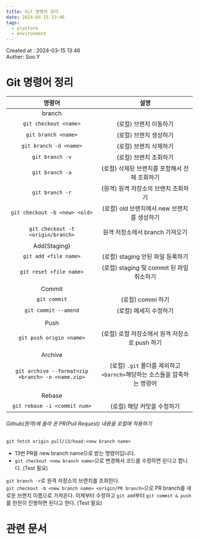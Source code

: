 ```yaml
---
title: Git 명령어 정리
date: 2024-03-15 13:46
tags:
  - platform
  - environment
---
```


Created at : 2024-03-15 13:46  
Auther: Soo.Y  

# Git 명령어 정리

|                        명령어                        |                        설명                         |
| :-----------------------------------------------: | :-----------------------------------------------: |
|                      branch                       |                                                   |
|               `git checkout <name>`               |                   (로컬) 브랜치 이동하기                   |
|                `git branch <name>`                |                   (로컬) 브랜치 생성하기                   |
|              `git branch -d <name>`               |                   (로컬) 브랜치 삭제하기                   |
|                  `git branch -v`                  |                   (로컬) 브랜치 조회하기                   |
|                  `git branch -a`                  |            (로컬) 삭제된 브랜치를 포함해서 전체 조회하기             |
|                  `git branch -r`                  |               (원격) 원격 저장소의 브랜치 조회하기               |
|           `git checkout -b <new> <old>`           |           (로컬) old 브랜치에서 new 브랜치를 생성하기            |
|                                                   |                                                   |
|         `git checkout -t <origin/branch>`         |               원격 저장소에서 branch 가져오기                |
|                                                   |                                                   |
|                   Add(Staging)                    |                                                   |
|               `git add <file name>`               |              (로컬) staging 안된 파일 등록하기              |
|              `git reset <file name>`              |          (로컬) staging 및 commit 된 파일 취소하기          |
|                                                   |                                                   |
|                      Commit                       |                                                   |
|                   `git commit`                    |                   (로컬) commi 하기                   |
|               `git commit --amend`                |                   (로컬) 메세지 수정하기                   |
|                                                   |                                                   |
|                       Push                        |                                                   |
|             `git push origin <name>`              |           (로컬) 로컬 저장소에서 원격 저장소로 push 하기           |
|                                                   |                                                   |
|                      Archive                      |                                                   |
| `git archive --format=zip <branch> -o <name.zip>` | (로컬) `.git` 폴더를 제외하고 `<barnch>`해당하는 소스들을 압축하는 명령어 |
|                                                   |                                                   |
|                      Rebase                       |                                                   |
|           `git rebase -i <commit num>`            |                 (로컬) 해당 커밋을 수정하기                  |

###### Github(원격)에 올라 온 PR(Pull Request) 내용을 로컬에 적용하기
`git fetch origin pull/13/head:<new branch name>`   
- 13번 PR을 new branch name으로 받는 명령어입니다. 
- `git checkout <new branch name>`으로 변경해서 코드를 수정하면 된다고 합니다. (Test 필요)

`git branch -r`로 원격 저장소의 브랜치를 조회한다.    
`git checkout -b <new branch name> <origin/PR branch>`으로 PR branch를 새로운 브랜치 이름으로 가져온다.
이제부터 수정하고 `git add`부터 `git commit & push`를 찬찬히 진행하면 된다고 한다. (Test 필요)  

# 관련 문서


